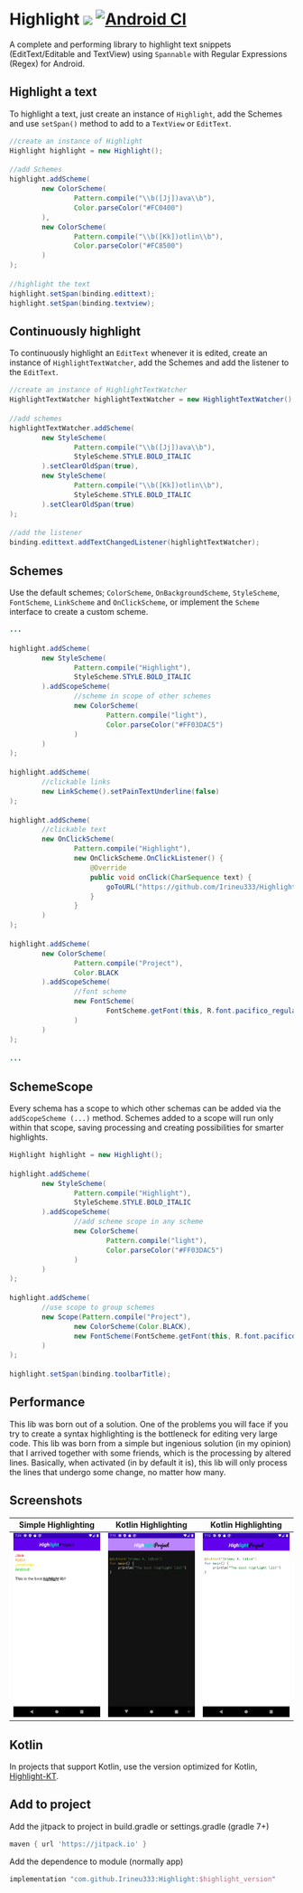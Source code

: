 # Highlight [![](https://jitpack.io/v/Irineu333/Highlight.svg)](https://jitpack.io/#Irineu333/Highlight) [![Android CI](https://github.com/Irineu333/Highlight/actions/workflows/android.yml/badge.svg)](https://github.com/Irineu333/Highlight/actions/workflows/android.yml)

A complete and performing library to highlight text snippets (EditText/Editable and TextView) using `Spannable` with Regular Expressions (Regex) for Android.

## Highlight a text
To highlight a text, just create an instance of `Highlight`, add the Schemes and use `setSpan()` method to add to a `TextView` or `EditText`.

``` java
//create an instance of Highlight
Highlight highlight = new Highlight();

//add Schemes
highlight.addScheme(
        new ColorScheme(
                Pattern.compile("\\b([Jj])ava\\b"),
                Color.parseColor("#FC0400")
        ),
        new ColorScheme(
                Pattern.compile("\\b([Kk])otlin\\b"),
                Color.parseColor("#FC8500")
        )
);

//highlight the text
highlight.setSpan(binding.edittext);
highlight.setSpan(binding.textview);
```

## Continuously highlight
To continuously highlight an `EditText` whenever it is edited, create an instance of `HighlightTextWatcher`, add the Schemes and add the listener to the `EditText`.

``` java
//create an instance of HighlightTextWatcher
HighlightTextWatcher highlightTextWatcher = new HighlightTextWatcher();

//add schemes
highlightTextWatcher.addScheme(
        new StyleScheme(
                Pattern.compile("\\b([Jj])ava\\b"),
                StyleScheme.STYLE.BOLD_ITALIC
        ).setClearOldSpan(true),
        new StyleScheme(
                Pattern.compile("\\b([Kk])otlin\\b"),
                StyleScheme.STYLE.BOLD_ITALIC
        ).setClearOldSpan(true)
);

//add the listener
binding.edittext.addTextChangedListener(highlightTextWatcher);
```

## Schemes
Use the default schemes; `ColorScheme`, `OnBackgroundScheme`, `StyleScheme`, `FontScheme`, `LinkScheme` and `OnClickScheme`, or implement the `Scheme` interface to create a custom scheme.

``` java
...

highlight.addScheme(
        new StyleScheme(
                Pattern.compile("Highlight"),
                StyleScheme.STYLE.BOLD_ITALIC
        ).addScopeScheme(
                //scheme in scope of other schemes
                new ColorScheme(
                        Pattern.compile("light"),
                        Color.parseColor("#FF03DAC5")
                )
        )
);

highlight.addScheme(
        //clickable links
        new LinkScheme().setPainTextUnderline(false)
);

highlight.addScheme(
        //clickable text
        new OnClickScheme(
                Pattern.compile("Highlight"),
                new OnClickScheme.OnClickListener() {
                    @Override
                    public void onClick(CharSequence text) {
                        goToURL("https://github.com/Irineu333/Highlight");
                    }
                }
        )
);

highlight.addScheme(
        new ColorScheme(
                Pattern.compile("Project"),
                Color.BLACK
        ).addScopeScheme(
                //font scheme
                new FontScheme(
                        FontScheme.getFont(this, R.font.pacifico_regular)
                )
        )
);

...
```

## SchemeScope

Every schema has a scope to which other schemas can be added via the `addScopeScheme (...)` method. Schemes added to a scope will run only within that scope, saving processing and creating possibilities for smarter highlights.

``` java
Highlight highlight = new Highlight();

highlight.addScheme(
        new StyleScheme(
                Pattern.compile("Highlight"),
                StyleScheme.STYLE.BOLD_ITALIC
        ).addScopeScheme(
                //add scheme scope in any scheme
                new ColorScheme(
                        Pattern.compile("light"),
                        Color.parseColor("#FF03DAC5")
                )
        )
);

highlight.addScheme(
        //use scope to group schemes
        new Scope(Pattern.compile("Project"),
                new ColorScheme(Color.BLACK),
                new FontScheme(FontScheme.getFont(this, R.font.pacifico_regular))
        )
);

highlight.setSpan(binding.toolbarTitle);
```

## Performance 

This lib was born out of a solution. One of the problems you will face if you try to create a syntax highlighting is the bottleneck for editing very large code. This lib was born from a simple but ingenious solution (in my opinion) that I arrived together with some friends, which is the processing by altered lines. Basically, when activated (in by default it is), this lib will only process the lines that undergo some change, no matter how many.

## Screenshots

| Simple Highlighting | Kotlin Highlighting | Kotlin Highlighting |
| ------------- |------------- |------------- |
| ![](screenshots/Screenshot_1639251552.png?raw=true "Simple Highlight v1.0.1") |![](screenshots/Screenshot_1639249920.png?raw=true "Kotlin Highlighting Dark v1.0.4") | ![](screenshots/Screenshot_1639249938.png?raw=true "Kotlin Highlighting Light v1.0.4") |

## Kotlin
In projects that support Kotlin, use the version optimized for Kotlin, [Highlight-KT](https://github.com/Irineu333/Highlight-KT).

## Add to project

Add the jitpack to project in build.gradle or settings.gradle (gradle 7+)
``` groovy
maven { url 'https://jitpack.io' }
```

Add the dependence to module (normally app)
``` groovy
implementation "com.github.Irineu333:Highlight:$highlight_version"
```
